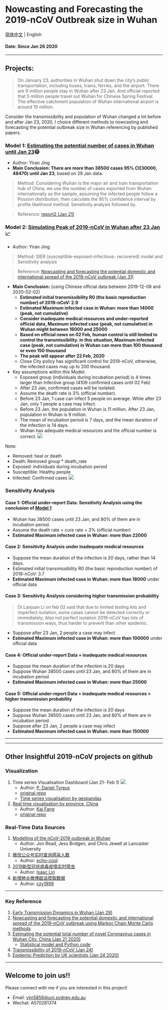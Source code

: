 # Nowcasting and Forecasting the 2019-nCoV Outbreak size in Wuhan

[简体中文](README.md) | English

#### Date: Since Jan 26 2020

***

## Projects:
> On January 23, authorities in Wuhan shut down the city’s public transportation, including buses, trains, ferries, and the airport.
> There are 9 million people stay in Wuhan after 23 Jan. And official reported that 5 million people travel out Wuhan for Chinese Spring Festival. The effective catchment population of Wuhan international airport is around 19 million.

Consider the transmissibility and population of Wuhan changed a lot before and after Jan 23, 2020, I choice different methods to nowcasting and forecasting the potential outbreak size in Wuhan referencing by published papers.
### Model 1: [Estimating the potential number of cases in Wuhan until Jan 23](https://github.com/YiranJing/Coronavirus-Epidemic-2019-nCov/tree/master/Model%201)😷
   - Author: Yiran Jing
   - **Main Conclusion: There are more than 38500 cases 95% CI(30000, 48470) until Jan 23**, based on 29 Jan data.
   > Method: Considering Wuhan is the major air and train transportation hub of China, we use the number of cases exported from Wuhan internationally as the sample, assuming the infected people follow a Possion distribution, then calculate the 95% confidence interval by profile likelihood method. Sensitivity analysis followed by.

   > Reference: [report2 (Jan 21)](https://www.imperial.ac.uk/media/imperial-college/medicine/sph/ide/gida-fellowships/2019-nCoV-outbreak-report-22-01-2020.pdf)

### Model 2: [Simulating Peak of 2019-nCoV in Wuhan after 23 Jan](https://github.com/YiranJing/Coronavirus-Epidemic-2019-nCov/blob/master/Model%202)📈
   - Author: Yiran Jing
   > Method: SIER (susceptible-exposed-infectious- recovered) model and Sensitivity analysis

   > Reference: [Nowcasting and forecasting the potential domestic and international spread of the 2019-nCoV outbreak (Jan 31)](https://www.thelancet.com/action/showPdf?pii=S0140-6736%2820%2930260-9)

   - **Main Conclusion:** (using Chinese official data between 2019-12-08 and 2020-02-02)
      - **Estimated initial transmissibility R0 (the basic reproduction number) of 2019-nCoV: 2.9**
      - **Estimated Maximum infected case in Wuhan: more than 14000 (peak, not cumulative)**
      - **Consider inadequate medical resources and under-reported official data, Maximum infected case (peak, not cumulative) in Wuhan might between 16000 and 25000**
      - **Based on official news on 02 Feb, human control is still limited to control the transmissibility. in this situation, Maximum infected case (peak, not cumulative) in Wuhan can more than 100 thousand or even 150 thousand**
      - **The peak will appear after 22 Feb, 2020**
      - Close City policy has significant control for 2019-nCoV, otherwise, the infected cases may up to 200 thousand.
   - Key assumptions within this Model:
      - Exposed group (individuals during incubation period) is 4 times larger than Infective group (4109 confirmed cases until 02 Feb)
      - After 23 Jan, confirmed cases will be isolated.
      - Assume the death rate is 3% (official number).
      - Before 23 Jan, 1 case can infect 5 people on average. While after 23 Jan, only 1 people a case may infect.
      - Before 23 Jan, the population in Wuhan is 11 million. After 23 Jan, population in Wuhan is 9 million.
      - The mean of incubation period is 7 days, and the mean duration of the infection is 14 days.
      - Wuhan has adequate medical resources and the official number is correct.
![](https://github.com/YiranJing/Coronavirus-Epidemic-2019-nCov/blob/master/Model%202/image/withControl.png)

Note:
- Removed: heal or death
- Death: Removed group * death_rate
- Exposed: individuals during incubation period
- Susceptible: Healthy people
- Infected: Confirmed cases
![](https://github.com/YiranJing/Coronavirus-Epidemic-2019-nCov/blob/master/Model%202/image/iamges-SIER.png)

### Sensitivity Analysis
#### Case 1: Official under-report Data: Sensitivity Analysis using the conclusion of [Model 1](https://github.com/YiranJing/Coronavirus-Epidemic-2019-nCov/tree/master/Model%201)
   - Wuhan has 38500 cases until 23 Jan, and 80% of them are in incubation period.
   - Assume the death rate = cure rate = 3% (official number)
   - **Estimated Maximum infected case in Wuhan: more than 22000**
#### Case 2: Sensitivity Analysis under inadequate medical resources
   - Suppose the mean duration of the infection is 20 days, rather than 14 days.
   - Estimated initial transmissibility R0 (the basic reproduction number) of 2019-nCoV: 3.7
   - **Estimated Maximum infected case in Wuhan: more than 16000** under official data

#### Case 3: Sensitivity Analysis considering higher transmission probability
   > Dr.Lanjuan Li on feb 02 said that due to limited testing kits and imperfect isolation, some cases cannot be detected correctly or immediately, Also not perfect isolation
   > 2019-nCoV has lots of transmission ways, thus harder to prevent than other epidemic.

   - Suppose after 23 Jan, 2 people a case may infect
   - **Estimated Maximum infected case in Wuhan: more than 100000** under official data

#### Case 4: Official under-report Data + inadequate medical resources
   - Suppose the mean duration of the infection is 20 days
   - Suppose Wuhan 38500 cases until 23 Jan, and 80% of them are in incubation period
   - **Estimated Maximum infected case in Wuhan: more than 25000**

#### Case 5: Official under-report Data + inadequate medical resources + higher transmission probability
   - Suppose the mean duration of the infection is 20 days
   - Suppose Wuhan 38500 cases until 23 Jan, and 80% of them are in incubation period
   - Suppose after 23 Jan, 2 people a case may infect
   - **Estimated Maximum infected case in Wuhan: more than 150000**














***
***
## Other Insightful 2019-nCoV projects on github
### Visualization
1. Time series Visualisation Dashboard (Jan 21- Feb 1)
![](https://github.com/YiranJing/Coronavirus-Epidemic-2019-nCov/blob/master/ncov.gif)
   - Author: [P. Daniel Tyreus](https://github.com/pdtyreus)
   - [original repo](https://github.com/pdtyreus/coronavirus-ds)
   - [Time series visualisation by geopandas](https://github.com/YiranJing/Coronavirus-Epidemic-2019-nCov/tree/master/Visualization)
2. [Real time visualisation by province, China](https://yiqing.ahusmart.com/)
   - Author: [Kai Fang](https://github.com/hack-fang)
   - [original repo](https://github.com/hack-fang/nCov)

### Real-Time Data Sources
1. [Modelling of the nCoV-2019 outbreak in Wuhan](https://github.com/chrism0dwk/wuhan)
    - Author: Jon Read, Jess Bridgen, and Chris Jewell at Lancaster University
1. [微信公众号实时查询感染人数](https://github.com/echo-cool/2019-nCov)
    - Author: [echo-cool](https://github.com/echo-cool)
2. [2019新型冠状病毒疫情实时爬虫](https://github.com/BlankerL/DXY-2019-nCoV-Crawler)
    - Author: [Isaac Lin](https://github.com/BlankerL)
1. [新增肺炎微博超话爬取数据](https://github.com/czy1999/weibo-topic-spider)
    - Author: [czy1999](https://github.com/czy1999)


***

### Key Reference
1. [Early Transmission Dynamics in Wuhan (Jan 29)](https://www.nejm.org/doi/full/10.1056/NEJMoa2001316)
1. [Nowcasting and forecasting the potential domestic and international spread of the 2019-nCoV outbreak using Markov Chain Monte Carlo methods](https://www.thelancet.com/action/showPdf?pii=S0140-6736%2820%2930260-9)
2. [Estimating the potential total number of novel
Coronavirus cases in Wuhan City, China (Jan 21 2020)](https://www.imperial.ac.uk/media/imperial-college/medicine/sph/ide/gida-fellowships/2019-nCoV-outbreak-report-22-01-2020.pdf)
    - [Statistical model and Python code](https://github.com/YiranJing/Coronavirus-Epidemic-2019-nCov/tree/master/Model%201)
3. [Transmissibility of 2019-nCoV (Jan 24)](https://www.imperial.ac.uk/media/imperial-college/medicine/sph/ide/gida-fellowships/Imperial-2019-nCoV-transmissibility.pdf)
4. [Epidemic Prediction by UK scientists (Jan 24 2020)](https://www.medrxiv.org/node/71375.external-links.html)


***
## Welcome to join us!!
Please connect with me if you are interested in this project!

- Email: yjin5856@uni.sydney.edu.au
- Wechat: A570281374
